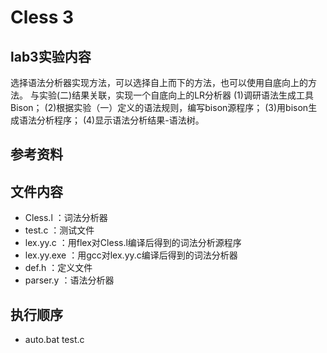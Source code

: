 # Cless 3

## lab3实验内容
选择语法分析器实现方法，可以选择自上而下的方法，也可以使用自底向上的方法。
与实验(二)结果关联，实现一个自底向上的LR分析器
(1)调研语法生成工具Bison；
(2)根据实验（一）定义的语法规则，编写bison源程序；
(3)用bison生成语法分析程序；
(4)显示语法分析结果-语法树。

## 参考资料



## 文件内容
+ Cless.l       ：词法分析器
+ test.c        ：测试文件
+ lex.yy.c      ：用flex对Cless.l编译后得到的词法分析源程序
+ lex.yy.exe    ：用gcc对lex.yy.c编译后得到的词法分析器
+ def.h         ：定义文件
+ parser.y      ：语法分析器

## 执行顺序
+ auto.bat test.c